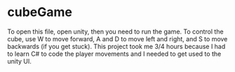 # cubeGame

To open this file, open unity, then you need to run the game. To control the cube, use W to move forward, A and D to move left and right, and S to move backwards
(if you get stuck). This project took me 3/4 hours because I had to learn C# to code the player movements and I needed to get used to the unity UI.
